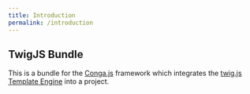 ```yaml
---
title: Introduction
permalink: /introduction
---
```


## TwigJS Bundle

This is a bundle for the [Conga.js](https://github.com/congajs/conga) framework which 
integrates the [twig.js Template Engine](https://github.com/justjohn/twig.js) into a project.

